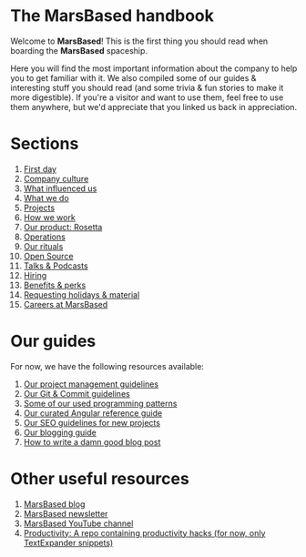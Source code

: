 # The MarsBased handbook

Welcome to __MarsBased__! This is the first thing you should read when boarding the __MarsBased__ spaceship.

Here you will find the most important information about the company to help you to get familiar with it. We also compiled some of our guides &amp; interesting stuff you should read (and some trivia & fun stories to make it more digestible). If you're a visitor and want to use them, feel free to use them anywhere, but we'd appreciate that you linked us back in appreciation.

# Sections

1. [First day](/sections/firstday.md)
1. [Company culture](/sections/companyculture.md)
1. [What influenced us](/sections/influences.md)
1. [What we do](/sections/whatwedo.md)
1. [Projects](/sections/projects.md)
1. [How we work](/sections/howwework.md)
1. [Our product: Rosetta](/sections/rosetta.md)
1. [Operations](/sections/operations.md)
1. [Our rituals](/sections/rituals.md)
1. [Open Source](/sections/opensource.md)
1. [Talks & Podcasts](/sections/talks.md)
1. [Hiring](/sections/hiring.md)
1. [Benefits & perks](/sections/benefits.md)
1. [Requesting holidays & material](/sections/holidaysmaterials.md)
1. [Careers at MarsBased](/sections/careers.md)

# Our guides

For now, we have the following resources available:

1. [Our project management guidelines](/guides/pm-guidelines.md)
1. [Our Git & Commit guidelines](/guides/git-guidelines.md)
1. [Some of our used programming patterns](/guides/patterns/index.md)
1. [Our curated Angular reference guide](/guides/angular-reference-guide.md)
1. [Our SEO guidelines for new projects](/guides/seo-guidelines.md)
1. [Our blogging guide](/guides/blogging-guide.md)
1. [How to write a damn good blog post](/guides/how-to-blog.md)

# Other useful resources

1. <a href="https://marsbased.com/blog" title="MarsBased blog" target="_blank">MarsBased blog</a>
1. <a href="https://marsbased.us7.list-manage.com/subscribe/post?u=1ab50c539712be36367b96b98&amp;id=89db0a6312" title="MarsBased newsletter" target="_blank">MarsBased newsletter</a>
1. <a href="https://www.youtube.com/channel/UCN95eGlyCaRBa9Iy12mVApg" title="MarsBased YouTube channel" target="_blank">MarsBased YouTube channel</a>
1. <a href="https://github.com/MarsBased/productivity" title="Productivity: A repo containing productivity hacks (for now, only TextExpander snippets)" target="_blank">Productivity: A repo containing productivity hacks (for now, only TextExpander snippets)</a>
